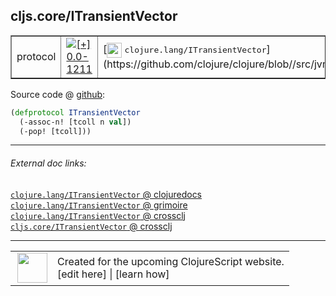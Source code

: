 ## cljs.core/ITransientVector



 <table border="1">
<tr>
<td>protocol</td>
<td><a href="https://github.com/cljsinfo/cljs-api-docs/tree/0.0-1211"><img valign="middle" alt="[+] 0.0-1211" title="Added in 0.0-1211" src="https://img.shields.io/badge/+-0.0--1211-lightgrey.svg"></a> </td>
<td>
[<img height="24px" valign="middle" src="http://i.imgur.com/1GjPKvB.png"> <samp>clojure.lang/ITransientVector</samp>](https://github.com/clojure/clojure/blob//src/jvm/clojure/lang/ITransientVector.java)
</td>
</tr>
</table>









Source code @ [github](https://github.com/clojure/clojurescript/blob/r1443/src/cljs/cljs/core.cljs#L262-L264):

```clj
(defprotocol ITransientVector
  (-assoc-n! [tcoll n val])
  (-pop! [tcoll]))
```

<!--
Repo - tag - source tree - lines:

 <pre>
clojurescript @ r1443
└── src
    └── cljs
        └── cljs
            └── <ins>[core.cljs:262-264](https://github.com/clojure/clojurescript/blob/r1443/src/cljs/cljs/core.cljs#L262-L264)</ins>
</pre>

-->

---



###### External doc links:

[`clojure.lang/ITransientVector` @ clojuredocs](http://clojuredocs.org/clojure.lang/ITransientVector)<br>
[`clojure.lang/ITransientVector` @ grimoire](http://conj.io/store/v1/org.clojure/clojure/1.7.0-beta3/clj/clojure.lang/ITransientVector/)<br>
[`clojure.lang/ITransientVector` @ crossclj](http://crossclj.info/fun/clojure.lang/ITransientVector.html)<br>
[`cljs.core/ITransientVector` @ crossclj](http://crossclj.info/fun/cljs.core.cljs/ITransientVector.html)<br>

---

 <table>
<tr><td>
<img valign="middle" align="right" width="48px" src="http://i.imgur.com/Hi20huC.png">
</td><td>
Created for the upcoming ClojureScript website.<br>
[edit here] | [learn how]
</td></tr></table>

[edit here]:https://github.com/cljsinfo/cljs-api-docs/blob/master/cljsdoc/cljs.core/ITransientVector.cljsdoc
[learn how]:https://github.com/cljsinfo/cljs-api-docs/wiki/cljsdoc-files

<!--

This information was too distracting to show to readers, but I'll leave it
commented here since it is helpful to:

- pretty-print the data used to generate this document
- and show how to retrieve that data



The API data for this symbol:

```clj
{:ns "cljs.core",
 :name "ITransientVector",
 :history [["+" "0.0-1211"]],
 :type "protocol",
 :full-name-encode "cljs.core/ITransientVector",
 :source {:code "(defprotocol ITransientVector\n  (-assoc-n! [tcoll n val])\n  (-pop! [tcoll]))",
          :title "Source code",
          :repo "clojurescript",
          :tag "r1443",
          :filename "src/cljs/cljs/core.cljs",
          :lines [262 264]},
 :methods [{:name "-assoc-n!",
            :signature ["[tcoll n val]"],
            :docstring nil}
           {:name "-pop!", :signature ["[tcoll]"], :docstring nil}],
 :full-name "cljs.core/ITransientVector",
 :clj-symbol "clojure.lang/ITransientVector"}

```

Retrieve the API data for this symbol:

```clj
;; from Clojure REPL
(require '[clojure.edn :as edn])
(-> (slurp "https://raw.githubusercontent.com/cljsinfo/cljs-api-docs/catalog/cljs-api.edn")
    (edn/read-string)
    (get-in [:symbols "cljs.core/ITransientVector"]))
```

-->
